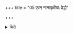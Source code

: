 +++
title = "05 एवन् नानावृक्षीयाः प्रेद्धो"

+++

<details><summary>थिते</summary>

5. In the same manner he puts fuel-sticks of different trees in fires; with preddho agne didihi...[^1] (he puts fuel-stick) of Udumbara-tree; with vidhema te parame janman...[^2] (...) Vikaṅkata-tree; with tāṁ savitur vareṇyasya...[^3] (...) Śamī-tree.  

[1-3]: TS IV.6.5.k-m.
</details>
